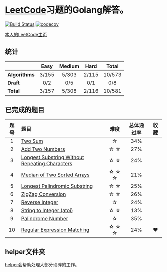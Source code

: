 # [LeetCode](https://leetcode.com)习题的Golang解答。
[![Build Status](https://www.travis-ci.org/aQuaYi/LeetCode-in-Golang.svg?branch=master)](https://www.travis-ci.org/aQuaYi/LeetCode-in-Golang)
[![codecov](https://codecov.io/gh/aQuaYi/LeetCode-in-Golang/branch/master/graph/badge.svg)](https://codecov.io/gh/aQuaYi/LeetCode-in-Golang)

[本人的LeetCode主页](https://leetcode.com/aQuaYi/)

## 统计
||Easy|Medium|Hard|Total|
|:--|:--:|:--:|:--:|:--:|
|**Algorithms**|3/155|5/303|2/115|10/573|
|**Draft**|0/2|0/5|0/1|0/8|
|**Total**|3/157|5/308|2/116|10/581|


## 已完成的题目
|题号|题目|难度|总体通过率|收藏|
|:-:|:-|:-: | :-: | :-: |
|1|[Two Sum](./algorithms/0001.two-sum)|☆|34%||
|2|[Add Two Numbers](./algorithms/0002.add-two-numbers)|☆ ☆|27%||
|3|[Longest Substring Without Repeating Characters](./algorithms/0003.longest-substring-without-repeating-characters)|☆ ☆|24%||
|4|[Median of Two Sorted Arrays](./algorithms/0004.median-of-two-sorted-arrays)|☆ ☆ ☆|21%||
|5|[Longest Palindromic Substring](./algorithms/0005.longest-palindromic-substring)|☆ ☆|25%||
|6|[ZigZag Conversion](./algorithms/0006.zigzag-conversion)|☆ ☆|26%||
|7|[Reverse Integer](./algorithms/0007.reverse-integer)|☆|24%||
|8|[String to Integer (atoi)](./algorithms/0008.string-to-integer-atoi)|☆ ☆|13%||
|9|[Palindrome Number](./algorithms/0009.palindrome-number)|☆|35%||
|10|[Regular Expression Matching](./algorithms/0010.regular-expression-matching)|☆ ☆ ☆|24%|❤|

## helper文件夹
[helper](./helper)会帮助处理大部分琐碎的工作。
